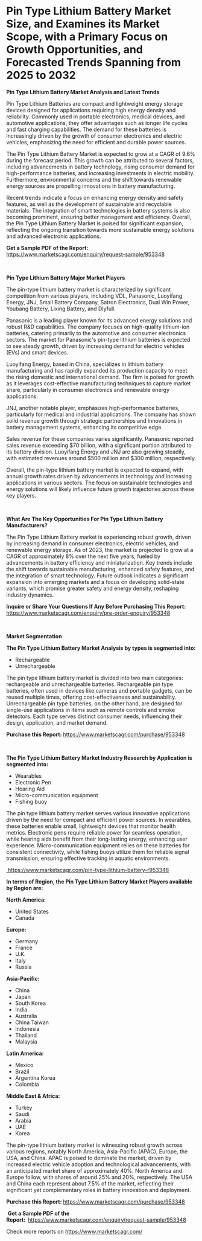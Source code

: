 <p><h1>Pin Type Lithium Battery Market Size, and Examines its Market Scope, with a Primary Focus on Growth Opportunities, and Forecasted Trends Spanning from 2025 to 2032</h1></p><p><strong>Pin Type Lithium Battery Market Analysis and Latest Trends</strong></p>
<p><p>Pin Type Lithium Batteries are compact and lightweight energy storage devices designed for applications requiring high energy density and reliability. Commonly used in portable electronics, medical devices, and automotive applications, they offer advantages such as longer life cycles and fast charging capabilities. The demand for these batteries is increasingly driven by the growth of consumer electronics and electric vehicles, emphasizing the need for efficient and durable power sources.</p><p>The Pin Type Lithium Battery Market is expected to grow at a CAGR of 9.6% during the forecast period. This growth can be attributed to several factors, including advancements in battery technology, rising consumer demand for high-performance batteries, and increasing investments in electric mobility. Furthermore, environmental concerns and the shift towards renewable energy sources are propelling innovations in battery manufacturing.</p><p>Recent trends indicate a focus on enhancing energy density and safety features, as well as the development of sustainable and recyclable materials. The integration of smart technologies in battery systems is also becoming prominent, ensuring better management and efficiency. Overall, the Pin Type Lithium Battery Market is poised for significant expansion, reflecting the ongoing transition towards more sustainable energy solutions and advanced electronic applications.</p></p>
<p><strong>Get a Sample PDF of the Report:&nbsp;</strong> <a href="https://www.marketscagr.com/enquiry/request-sample/953348?utm_campaign=2390&utm_medium=2&utm_source=Github&utm_content=ia&utm_term=13022025&utm_id=pin-type-lithium-battery">https://www.marketscagr.com/enquiry/request-sample/953348</a></p>
<p>&nbsp;</p>
<p><strong>Pin Type Lithium Battery Major Market Players</strong></p>
<p><p>The pin-type lithium battery market is characterized by significant competition from various players, including VDL, Panasonic, Luoyifang Energy, JNJ, Small Battery Company, Satron Electronics, Dual Win Power, Youbang Battery, Lixing Battery, and Dlyfull. </p><p>Panasonic is a leading player known for its advanced energy solutions and robust R&D capabilities. The company focuses on high-quality lithium-ion batteries, catering primarily to the automotive and consumer electronics sectors. The market for Panasonic's pin-type lithium batteries is expected to see steady growth, driven by increasing demand for electric vehicles (EVs) and smart devices.</p><p>Luoyifang Energy, based in China, specializes in lithium battery manufacturing and has rapidly expanded its production capacity to meet the rising domestic and international demand. The firm is poised for growth as it leverages cost-effective manufacturing techniques to capture market share, particularly in consumer electronics and renewable energy applications.</p><p>JNJ, another notable player, emphasizes high-performance batteries, particularly for medical and industrial applications. The company has shown solid revenue growth through strategic partnerships and innovations in battery management systems, enhancing its competitive edge.</p><p>Sales revenue for these companies varies significantly. Panasonic reported sales revenue exceeding $70 billion, with a significant portion attributed to its battery division. Luoyifang Energy and JNJ are also growing steadily, with estimated revenues around $500 million and $300 million, respectively. </p><p>Overall, the pin-type lithium battery market is expected to expand, with annual growth rates driven by advancements in technology and increasing applications in various sectors. The focus on sustainable technologies and energy solutions will likely influence future growth trajectories across these key players.</p></p>
<p>&nbsp;</p>
<p><strong>What Are The Key Opportunities For Pin Type Lithium Battery Manufacturers?</strong></p>
<p><p>The Pin Type Lithium Battery market is experiencing robust growth, driven by increasing demand in consumer electronics, electric vehicles, and renewable energy storage. As of 2023, the market is projected to grow at a CAGR of approximately 8% over the next five years, fueled by advancements in battery efficiency and miniaturization. Key trends include the shift towards sustainable manufacturing, enhanced safety features, and the integration of smart technology. Future outlook indicates a significant expansion into emerging markets and a focus on developing solid-state variants, which promise greater safety and energy density, reshaping industry dynamics.</p></p>
<p><strong>Inquire or Share Your Questions If Any Before Purchasing This Report:</strong> <a href="https://www.marketscagr.com/enquiry/pre-order-enquiry/953348?utm_campaign=2390&utm_medium=2&utm_source=Github&utm_content=ia&utm_term=13022025&utm_id=pin-type-lithium-battery">https://www.marketscagr.com/enquiry/pre-order-enquiry/953348</a></p>
<p>&nbsp;</p>
<p><strong>Market Segmentation</strong></p>
<p><strong>The Pin Type Lithium Battery Market Analysis by types is segmented into:</strong></p>
<p><ul><li>Rechargeable</li><li>Unrechargeable</li></ul></p>
<p><p>The pin type lithium battery market is divided into two main categories: rechargeable and unrechargeable batteries. Rechargeable pin type batteries, often used in devices like cameras and portable gadgets, can be reused multiple times, offering cost-effectiveness and sustainability. Unrechargeable pin type batteries, on the other hand, are designed for single-use applications in items such as remote controls and smoke detectors. Each type serves distinct consumer needs, influencing their design, application, and market demand.</p></p>
<p><strong>Purchase this Report:&nbsp;</strong><a href="https://www.marketscagr.com/purchase/953348?utm_campaign=2390&utm_medium=2&utm_source=Github&utm_content=ia&utm_term=13022025&utm_id=pin-type-lithium-battery">https://www.marketscagr.com/purchase/953348</a></p>
<p>&nbsp;</p>
<p><strong>The Pin Type Lithium Battery Market Industry Research by Application is segmented into:</strong></p>
<p><ul><li>Wearables</li><li>Electronic Pen</li><li>Hearing Aid</li><li>Micro-communication equipment</li><li>Fishing buoy</li></ul></p>
<p><p>The pin type lithium battery market serves various innovative applications driven by the need for compact and efficient power sources. In wearables, these batteries enable small, lightweight devices that monitor health metrics. Electronic pens require reliable power for seamless operation, while hearing aids benefit from their long-lasting energy, enhancing user experience. Micro-communication equipment relies on these batteries for consistent connectivity, while fishing buoys utilize them for reliable signal transmission, ensuring effective tracking in aquatic environments.</p></p>
<p><a href="https://www.marketscagr.com/pin-type-lithium-battery-r953348?utm_campaign=2390&utm_medium=2&utm_source=Github&utm_content=ia&utm_term=13022025&utm_id=pin-type-lithium-battery">&nbsp;https://www.marketscagr.com/pin-type-lithium-battery-r953348</a></p>
<p><strong>In terms of Region, the Pin Type Lithium Battery Market Players available by Region are:</strong></p>
<p>
    <p> <strong> North America: </strong>
        <ul>
            <li>United States</li>
            <li>Canada</li>
        </ul>
        </p> 
    <p> <strong> Europe: </strong>
        <ul>
            <li>Germany</li>
            <li>France</li>
            <li>U.K.</li>
            <li>Italy</li>
            <li>Russia</li>
        </ul>
        </p> 
    <p> <strong> Asia-Pacific: </strong>
        <ul>
            <li>China</li>
            <li>Japan</li>
            <li>South Korea</li>
            <li>India</li>
            <li>Australia</li>
            <li>China Taiwan</li>
            <li>Indonesia</li>
            <li>Thailand</li>
            <li>Malaysia</li>
        </ul>
        </p> 
    <p> <strong> Latin America: </strong>
        <ul>
            <li>Mexico</li>
            <li>Brazil</li>
            <li>Argentina Korea</li>
            <li>Colombia</li>
        </ul>
        </p> 
    <p> <strong> Middle East & Africa: </strong>
        <ul>
            <li>Turkey</li>
            <li>Saudi</li>
            <li>Arabia</li>
            <li>UAE</li>
            <li>Korea</li>
        </ul>
    </p>
    </p>
<p><p>The pin-type lithium battery market is witnessing robust growth across various regions, notably North America, Asia-Pacific (APAC), Europe, the USA, and China. APAC is poised to dominate the market, driven by increased electric vehicle adoption and technological advancements, with an anticipated market share of approximately 40%. North America and Europe follow, with shares of around 25% and 20%, respectively. The USA and China each represent about 7.5% of the market, reflecting their significant yet complementary roles in battery innovation and deployment.</p></p>
<p><strong>Purchase this Report: </strong><a href="https://www.marketscagr.com/purchase/953348?utm_campaign=2390&utm_medium=2&utm_source=Github&utm_content=ia&utm_term=13022025&utm_id=pin-type-lithium-battery">https://www.marketscagr.com/purchase/953348</a></p>
<p>&nbsp;<strong>Get a Sample PDF of the Report:&nbsp;&nbsp;</strong><a href="https://www.marketscagr.com/enquiry/request-sample/953348?utm_campaign=2390&utm_medium=2&utm_source=Github&utm_content=ia&utm_term=13022025&utm_id=pin-type-lithium-battery">https://www.marketscagr.com/enquiry/request-sample/953348</a></p>
<p><strong></strong></p>
<p>Check more reports on <a href="https://www.marketscagr.com/?utm_campaign=2390&utm_medium=2&utm_source=Github&utm_content=ia&utm_term=13022025&utm_id=pin-type-lithium-battery">https://www.marketscagr.com/</a></p>